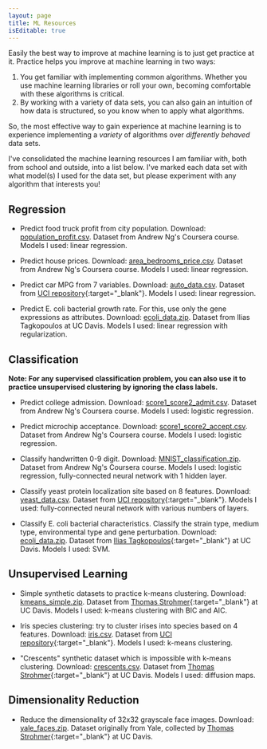 ```yaml
---
layout: page
title: ML Resources
isEditable: true
---
```


Easily the best way to improve at machine learning is to just get practice at it. Practice helps you improve at machine learning in two ways:
1. You get familiar with implementing common algorithms. Whether you use machine learning libraries or roll your own, becoming comfortable with these algorithms is critical.
2. By working with a variety of data sets, you can also gain an intuition of how data is structured, so you know when to apply what algorithms.

So, the most effective way to gain experience at machine learning is to experience implementing a *variety* of algorithms over *differently behaved* data sets.

I've consolidated the machine learning resources I am familiar with, both from school and outside, into a list below. I've marked each data set with what model(s) I used for the data set, but please experiment with any algorithm that interests you!

## Regression
* Predict food truck profit from city population. Download: [population_profit.csv](public/files/ml_data/population_profit.csv). Dataset from Andrew Ng's Coursera course. Models I used: linear regression.

* Predict house prices. Download: [area_bedrooms_price.csv](public/files/ml_data/area_bedrooms_price.csv). Dataset from Andrew Ng's Coursera course. Models I used: linear regression.

* Predict car MPG from 7 variables. Download: [auto_data.csv](public/files/ml_data/auto_data.csv). Dataset from [UCI repository](https://archive.ics.uci.edu/ml/datasets/Auto+MPG){:target="_blank"}. Models I used: linear regression.

* Predict E. coli bacterial growth rate. For this, use only the gene expressions as attributes. Download: [ecoli_data.zip](public/files/ml_data/ecoli_data.zip). Dataset from Ilias Tagkopoulos at UC Davis. Models I used: linear regression with regularization.


## Classification
**Note: For any supervised classification problem, you can also use it to practice unsupervised clustering by ignoring the class labels.**

* Predict college admission. Download: [score1_score2_admit.csv](public/files/ml_data/score1_score2_admit.csv). Dataset from Andrew Ng's Coursera course. Models I used: logistic regression.

* Predict microchip acceptance. Download: [score1_score2_accept.csv](public/files/ml_data/score1_score2_accept.csv). Dataset from Andrew Ng's Coursera course. Models I used: logistic regression.

* Classify handwritten 0-9 digit. Download: [MNIST_classification.zip](public/files/ml_data/MNIST_classification.zip). Dataset from Andrew Ng's Coursera course. Models I used: logistic regression, fully-connected neural network with 1 hidden layer.

* Classify yeast protein localization site based on 8 features. Download: [yeast_data.csv](public/files/ml_data/yeast_data.csv). Dataset from [UCI repository](https://archive.ics.uci.edu/ml/datasets/Yeast){:target="_blank"}. Models I used: fully-connected neural network with various numbers of layers.

* Classify E. coli bacterial characteristics. Classify the strain type, medium type, environmental type and gene perturbation. Download: [ecoli_data.zip](public/files/ml_data/ecoli_data.zip). Dataset from [Ilias Tagkopoulos](https://faculty.engineering.ucdavis.edu/tagkopoulos/){:target="_blank"} at UC Davis. Models I used: SVM.

## Unsupervised Learning
* Simple synthetic datasets to practice k-means clustering. Download: [kmeans_simple.zip](public/files/ml_data/kmeans_simple.zip). Dataset from [Thomas Strohmer](https://www.math.ucdavis.edu/~strohmer/){:target="_blank"} at UC Davis. Models I used: k-means clustering with BIC and AIC.

* Iris species clustering: try to cluster irises into species based on 4 features. Download: [iris.csv](public/files/ml_data/iris.csv). Dataset from [UCI repository](https://archive.ics.uci.edu/ml/datasets/iris){:target="_blank"}. Models I used: k-means clustering.

* "Crescents" synthetic dataset which is impossible with k-means clustering. Download: [crescents.csv](public/files/ml_data/crescents.csv). Dataset from [Thomas Strohmer](https://www.math.ucdavis.edu/~strohmer/){:target="_blank"} at UC Davis. Models I used: diffusion maps.

## Dimensionality Reduction
* Reduce the dimensionality of 32x32 grayscale face images. Download: [yale_faces.zip](public/files/ml_data/yale_faces.zip). Dataset originally from Yale, collected by [Thomas Strohmer](https://www.math.ucdavis.edu/~strohmer/){:target="_blank"} at UC Davis.
